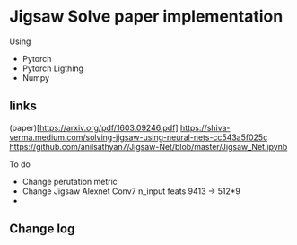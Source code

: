 # Jigsaw Solve  paper implementation

Using
- Pytorch
- Pytorch Ligthing
- Numpy

## links
(paper)[https://arxiv.org/pdf/1603.09246.pdf]
https://shiva-verma.medium.com/solving-jigsaw-using-neural-nets-cc543a5f025c
https://github.com/anilsathyan7/Jigsaw-Net/blob/master/Jigsaw_Net.ipynb


To do
- Change perutation metric
- Change Jigsaw Alexnet Conv7 n_input feats 9413 -> 512*9
-

Change log
-
